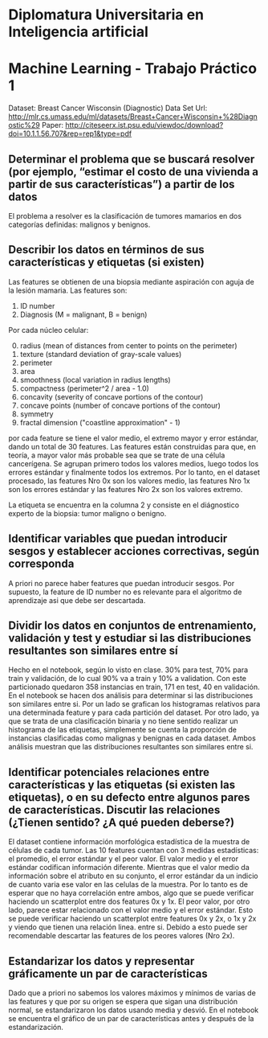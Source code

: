 
# Diplomatura Universitaria en Inteligencia artificial

# Machine Learning - Trabajo Práctico 1

Dataset: Breast Cancer Wisconsin (Diagnostic) Data Set
Url: http://mlr.cs.umass.edu/ml/datasets/Breast+Cancer+Wisconsin+%28Diagnostic%29
Paper: http://citeseerx.ist.psu.edu/viewdoc/download?doi=10.1.1.56.707&rep=rep1&type=pdf

## Determinar el problema que se buscará resolver (por ejemplo, “estimar el costo de una vivienda a partir de sus características”) a partir de los datos

El problema a resolver es la clasificación de tumores mamarios en dos categorías definidas: malignos y benignos.

## Describir los datos en términos de sus características y etiquetas (si existen)

Las features se obtienen de una biopsia mediante aspiración con aguja de la lesión mamaria. Las features son:

1. ID number
2. Diagnosis (M = malignant, B = benign)

Por cada núcleo celular:

0. radius (mean of distances from center to points on the perimeter)
1. texture (standard deviation of gray-scale values)
2. perimeter
3. area
4. smoothness (local variation in radius lengths)
5. compactness (perimeter^2 / area - 1.0)
6. concavity (severity of concave portions of the contour)
7. concave points (number of concave portions of the contour)
8. symmetry
9. fractal dimension ("coastline approximation" - 1)

por cada feature se tiene el valor medio, el extremo mayor y error estándar, dando un total de 30 features. Las features están construidas para que, en teoría, a mayor valor más probable sea que se trate de una célula cancerígena. Se agrupan primero todos los valores medios, luego todos los errores estándar y finalmente todos los extremos. Por lo tanto, en el dataset procesado, las features Nro 0x son los valores medio, las features Nro 1x son los errores estándar y las features Nro 2x son los valores extremo.

La etiqueta se encuentra en la columna 2 y consiste en el diágnostico experto de la biopsia: tumor maligno o benigno.

## Identificar variables que puedan introducir sesgos y establecer acciones correctivas, según corresponda

A priori no parece haber features que puedan introducir sesgos. Por supuesto, la feature de ID number no es relevante para el algoritmo de aprendizaje asi que debe ser descartada.

## Dividir los datos en conjuntos de entrenamiento, validación y test y estudiar si las distribuciones resultantes son similares entre sí

Hecho en el notebook, según lo visto en clase. 30% para test, 70% para train y validación, de lo cual 90% va a train y 10% a validation. Con este particionado quedaron 358 instancias en train, 171 en test, 40 en validación.
En el notebook se hacen dos análisis para determinar si las distribuciones son similares entre si. Por un lado se grafican los histogramas relativos para una determinada feature y para cada partición del dataset. Por otro lado, ya que se trata de una clasificación binaria y no tiene sentido realizar un histograma de las etiquetas, simplemente se cuenta la proporción de instancias clasificadas como malignas y benignas en cada dataset. Ambos análisis muestran que las distribuciones resultantes son similares entre si.

## Identificar potenciales relaciones entre características y las etiquetas (si existen las etiquetas), o en su defecto entre algunos pares de características. Discutir las relaciones (¿Tienen sentido? ¿A qué pueden deberse?)

El dataset contiene información morfológica estadística de la muestra de células de cada tumor. Las 10 features cuentan con 3 medidas estadísticas: el promedio, el error estándar y el peor valor. 
El valor medio y el error estándar codifican información diferente. Mientras que el valor medio da información sobre el atributo en su conjunto, el error estándar da un indicio de cuanto varia ese valor en las celulas de la muestra. Por lo tanto es de esperar que no haya correlación entre ambos, algo que se puede verificar haciendo un scatterplot entre dos features 0x y 1x.
El peor valor, por otro lado, parece estar relacionado con el valor medio y el error estándar. Esto se puede verificar haciendo un scatterplot entre features 0x y 2x, o 1x y 2x y viendo que tienen una relación linea. entre si. Debido a esto puede ser recomendable descartar las features de los peores valores (Nro 2x).

## Estandarizar los datos y representar gráficamente un par de características

Dado que a priori no sabemos los valores máximos y mínimos de varias de las features y que por su origen se espera que sigan una distribución normal, se estandarizaron los datos usando media y desvió.
En el notebook se encuentra el gráfico de un par de características antes y después de la estandarización.